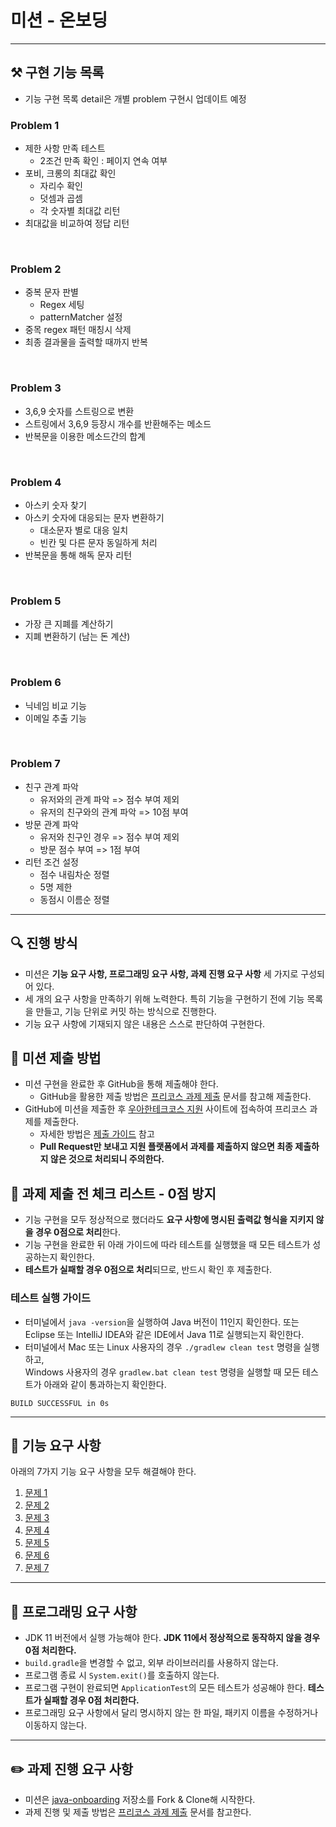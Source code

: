 # 미션 - 온보딩
---
## ⚒ 구현 기능 목록 
- 기능 구현 목록 detail은 개별 problem 구현시 업데이트 예정

### Problem 1
+ 제한 사항 만족 테스트 
    - 2조건 만족 확인 : 페이지 연속 여부 
+ 포비, 크롱의 최대값 확인
  - 자리수 확인 
  - 덧셈과 곱셈 
  - 각 숫자별 최대값 리턴 
+ 최대값을 비교하여 정답 리턴

<br>

### Problem 2
+ 중복 문자 판별
    - Regex 세팅 
    - patternMatcher 설정 
+ 중목 regex 패턴 매칭시 삭제
+ 최종 결과물을 출력할 때까지 반복

<br>

### Problem 3
+ 3,6,9 숫자를 스트링으로 변환 
+ 스트링에서 3,6,9 등장시 개수를 반환해주는 메소드
+ 반복문을 이용한 메소드간의 합계 

<br>

### Problem 4
+ 아스키 숫자 찾기 
+ 아스키 숫자에 대응되는 문자 변환하기
  - 대소문자 별로 대응 일치  
  - 빈칸 및 다른 문자 동일하게 처리 
+ 반복문을 통해 해독 문자 리턴 

<br>

### Problem 5 
+ 가장 큰 지폐를 계산하기 
+ 지폐 변환하기 (남는 돈 계산)

<br>

### Problem 6
+ 닉네임 비교 기능 
+ 이메일 추출 기능 

<br>

### Problem 7 
+ 친구 관계 파악
  - 유저와의 관계 파악 => 점수 부여 제외
  - 유저의 친구와의 관계 파악 => 10점 부여
+ 방문 관계 파악 
  - 유저와 친구인 경우 => 점수 부여 제외 
  - 방문 점수 부여 => 1점 부여 
+ 리턴 조건 설정
  - 점수 내림차순 정렬  
  - 5명 제한 
  - 동점시 이름순 정렬 

---

## 🔍 진행 방식

- 미션은 **기능 요구 사항, 프로그래밍 요구 사항, 과제 진행 요구 사항** 세 가지로 구성되어 있다.
- 세 개의 요구 사항을 만족하기 위해 노력한다. 특히 기능을 구현하기 전에 기능 목록을 만들고, 기능 단위로 커밋 하는 방식으로 진행한다.
- 기능 요구 사항에 기재되지 않은 내용은 스스로 판단하여 구현한다.

## 📮 미션 제출 방법

- 미션 구현을 완료한 후 GitHub을 통해 제출해야 한다.
    - GitHub을 활용한 제출 방법은 [프리코스 과제 제출](https://github.com/woowacourse/woowacourse-docs/tree/master/precourse) 문서를 참고해
      제출한다.
- GitHub에 미션을 제출한 후 [우아한테크코스 지원](https://apply.techcourse.co.kr) 사이트에 접속하여 프리코스 과제를 제출한다.
    - 자세한 방법은 [제출 가이드](https://github.com/woowacourse/woowacourse-docs/tree/master/precourse#제출-가이드) 참고
    - **Pull Request만 보내고 지원 플랫폼에서 과제를 제출하지 않으면 최종 제출하지 않은 것으로 처리되니 주의한다.**

## 🚨 과제 제출 전 체크 리스트 - 0점 방지

- 기능 구현을 모두 정상적으로 했더라도 **요구 사항에 명시된 출력값 형식을 지키지 않을 경우 0점으로 처리**한다.
- 기능 구현을 완료한 뒤 아래 가이드에 따라 테스트를 실행했을 때 모든 테스트가 성공하는지 확인한다.
- **테스트가 실패할 경우 0점으로 처리**되므로, 반드시 확인 후 제출한다.

### 테스트 실행 가이드

- 터미널에서 `java -version`을 실행하여 Java 버전이 11인지 확인한다. 또는 Eclipse 또는 IntelliJ IDEA와 같은 IDE에서 Java 11로 실행되는지 확인한다.
- 터미널에서 Mac 또는 Linux 사용자의 경우 `./gradlew clean test` 명령을 실행하고,   
  Windows 사용자의 경우  `gradlew.bat clean test` 명령을 실행할 때 모든 테스트가 아래와 같이 통과하는지 확인한다.

```
BUILD SUCCESSFUL in 0s
```

---

## 🚀 기능 요구 사항
아래의 7가지 기능 요구 사항을 모두 해결해야 한다.

1. [문제 1](./docs/PROBLEM1.md)
2. [문제 2](./docs/PROBLEM2.md)
3. [문제 3](./docs/PROBLEM3.md)
4. [문제 4](./docs/PROBLEM4.md)
5. [문제 5](./docs/PROBLEM5.md)
6. [문제 6](./docs/PROBLEM6.md)
7. [문제 7](./docs/PROBLEM7.md)

---

## 🎯 프로그래밍 요구 사항

- JDK 11 버전에서 실행 가능해야 한다. **JDK 11에서 정상적으로 동작하지 않을 경우 0점 처리한다.**
- `build.gradle`을 변경할 수 없고, 외부 라이브러리를 사용하지 않는다.
- 프로그램 종료 시 `System.exit()`를 호출하지 않는다.
- 프로그램 구현이 완료되면 `ApplicationTest`의 모든 테스트가 성공해야 한다. **테스트가 실패할 경우 0점 처리한다.**
- 프로그래밍 요구 사항에서 달리 명시하지 않는 한 파일, 패키지 이름을 수정하거나 이동하지 않는다.

---

## ✏️ 과제 진행 요구 사항

- 미션은 [java-onboarding](https://github.com/woowacourse-precourse/java-onboarding) 저장소를 Fork & Clone해 시작한다.
- 과제 진행 및 제출 방법은 [프리코스 과제 제출](https://github.com/woowacourse/woowacourse-docs/tree/master/precourse) 문서를 참고한다.
